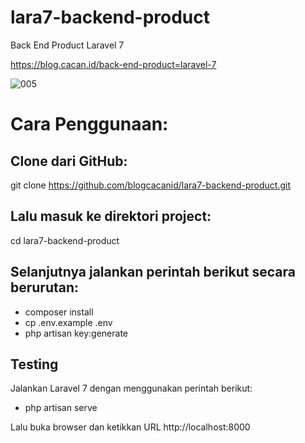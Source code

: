 # lara7-backend-product
Back End Product Laravel 7

https://blog.cacan.id/back-end-product=laravel-7

![005](https://user-images.githubusercontent.com/51890752/81702927-2087d700-9496-11ea-9a41-6745e44bfe75.jpg)


# Cara Penggunaan:

## Clone dari GitHub:
git clone https://github.com/blogcacanid/lara7-backend-product.git

## Lalu masuk ke direktori project:
cd lara7-backend-product

## Selanjutnya jalankan perintah berikut secara berurutan:
- composer install
- cp .env.example .env
- php artisan key:generate

## Testing
Jalankan Laravel 7 dengan menggunakan perintah berikut:
- php artisan serve

Lalu buka browser dan ketikkan URL http://localhost:8000


